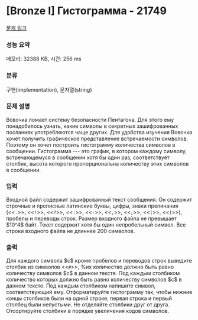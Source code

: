 # [Bronze I] Гистограмма - 21749 

[문제 링크](https://www.acmicpc.net/problem/21749) 

### 성능 요약

메모리: 32388 KB, 시간: 256 ms

### 분류

구현(implementation), 문자열(string)

### 문제 설명

<p>Вовочка ломает систему безопасности Пентагона. Для этого ему понадобилось узнать, какие символы в секретных зашифрованных посланиях употребляются чаще других. Для удобства изучения Вовочка хочет получить графическое представление встречаемости символов. Поэтому он хочет построить гистограмму количества символов в сообщении. Гистограмма --- это график, в котором каждому символу, встречающемуся в сообщении хотя бы один раз, соответствует столбик, высота которого пропорциональна количеству этих символов в сообщении.</p>

### 입력 

 <p>Входной файл содержит зашифрованный текст сообщения. Он содержит строчные и прописные латинские буквы, цифры, знаки препинания (<<<code>.</code>>>, <<<code>!</code>>>, <<<code>?</code>>>, <<<code>:</code>>>, <<<code>-</code>>>, <<<code>,</code>>>, <<<code>;</code>>>, <<<code>(</code>>>, <<<code>)</code>>>), пробелы и переводы строк. Размер входного файла не превышает $10^4$ байт. Текст содержит хотя бы один непробельный символ. Все строки входного файла не длиннее 200 символов.</p>

### 출력 

 <p>Для каждого символа $c$ кроме пробелов и переводов строк выведите столбик из символов <<<code>#</code>>>, %их количество должно быть равно количеству символов $c$ в данном тексте. Под каждым столбиком количество которых должно быть равно количеству символов $c$ в данном тексте. Под каждым столбиком напишите символ, соответствующий ему. Отформатируйте гистограмму так, чтобы нижние концы столбиков были на одной строке, первая строка и первый столбец были непустыми. Не отделяйте столбики друг от друга. Отсортируйте столбики в порядке увеличения кодов символов. </p>

